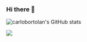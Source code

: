 ### Hi there 👋
![carlobortolan's GitHub stats](https://github-readme-stats.vercel.app/api?username=carlobortolan&count_private=true&hide=contribs&show_icons=true&theme=THEME_NAME)


<picture>
<source 
  srcset="https://github-readme-stats.vercel.app/api?username=carlobortolan&count_private=true&show_icons=true&theme=codeSTACKr&hide=contribs"
  media="(prefers-color-scheme: dark)"
/>
<source
  srcset="https://github-readme-stats.vercel.app/api?username=carlobortolan&count_private=true&show_icons=true&hide=contribs"
  media="(prefers-color-scheme: light), (prefers-color-scheme: no-preference)"
/>
<img src="https://github-readme-stats.vercel.app/api?username=carlobortolan&count_private=true&show_icons=true&hide=contribs" />
</picture>

